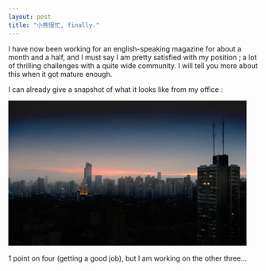```yaml
---
layout: post
title: "小熊很忙, finally."
---
```

I have now been working for an english-speaking magazine for about a month and a half, and I must say I am pretty satisfied with my position ; a lot of thrilling challenges with a quite wide community. I will tell you more about this when it got mature enough.

I can already give a snapshot of what it looks like from my office :

![A view from my office](/files/office.jpg)

1 point on four (getting a good job), but I am working on the other three...